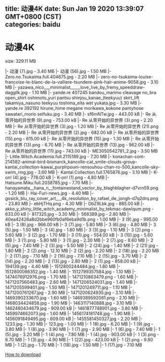 
title: 动漫4K
date: Sun Jan 19 2020 13:39:07 GMT+0800 (CST)    
categories: baidu
---

# 动漫4K
size: 329.11 MB
 
 
|- 动漫 (7).jpg - 3.40 MB
|- 动漫 (56).jpg - 1.50 MB
|- Zero.no.Tsukaima.full.404675.jpg - 2.20 MB
|- zero-no-tsukaima-louise-francoise-le-blanc-de-la-valliere-tsundere-pink-hair-anime-9058.jpg - 3.10 MB
|- yazawa_nico___minimalist_____love_live_by_fremy_speeddraw-daggllk.jpg - 1.10 MB
|- yande.re 407245 bandou_marimo cleavage no_bra open_shirt oshimoto_yuri pantsu shinjou_kanae_(teekyuu) skirt_lift takamiya_nasuno teekyuu toshima_eita wet yukata.jpg - 3.30 MB
|- yande.re 392192 hirune_hime megane morikawa_kokone pantyhose sawatari_morio seifuku.jpg - 3.40 MB
|- sf6mNTw.jpg - 443.00 kB
|- Re 从零开始的异世界 (9).png - 753.00 kB
|- Re 从零开始的异世界 (3).png - 2.20 MB
|- Re 从零开始的异世界 (3).jpg - 1.20 MB
|- Re 从零开始的异世界 (21).png - 2.20 MB
|- Re 从零开始的异世界 (2).jpg - 682.00 kB
|- Re 从零开始的异世界 (15).png - 615.00 kB
|- Re 从零开始的异世界 (15).jpg - 1.30 MB
|- Re 从零开始的异世界 (13).png - 6.70 MB
|- Re 从零开始的异世界 (13).jpg - 962.00 kB
|- Re 从零开始的异世界 (11).jpg - 743.00 kB
|- ME3050542781_2.jpg - 3.50 MB
|- Little.Witch.Academia.full.2115189.jpg - 7.20 MB
|- konachan-com-214582-animal-bird-bismarck_kancolle-cat_smile-clouds-group-kantai_collection-kawai_purplrpouni-rensouhou-chan-ro-500_kancolle-sky-swim_ring.jpg - 3.60 MB
|- Kantai.Collection.full.1765876.jpg - 3.10 MB
|- K-on! (4).jpg - 778.00 kB
|- K-on! (1).png - 4.80 MB
|- Hatsune.Miku.full.2038785.jpg - 7.70 MB
|- hanayamata__hana_n__fontainestand_vector_by_blaghblagher-d7vrn59.png - 1.20 MB
|- Hai-Furi-news.jpg - 4.40 MB
|- gosick_blu_ray_cover_art___4k_resolution_by_rafael_de_jongh-d7q2drq.png - 23.80 MB
|- ebHjTHq.png - 4.30 MB
|- DbZ9Lbk.jpg - 885.00 kB
|- akko_y_shiny_little_witch_academy_minimalist_by_tekmac-dawlqum.png - 633.00 kB
|- 817325.jpg - 3.30 MB
|- 568389.jpg - 2.80 MB
|- 40ea42426a8d2bbe960fb0af6eba9d1b.png - 1.00 MB
|- 3 (9).jpg - 995.00 kB
|- 3 (8).jpg - 966.00 kB
|- 3 (7).jpg - 5.80 MB
|- 3 (6).jpg - 4.80 MB
|- 3 (5).jpg - 1.50 MB
|- 3 (4).jpg - 1.80 MB
|- 3 (3).jpg - 1.10 MB
|- 3 (2).png - 5.60 MB
|- 3 (2).jpg - 1.70 MB
|- 3 (11).jpg - 554.00 kB
|- 3 (10).jpg - 5.60 MB
|- 3 (1).png - 5.80 MB
|- 3 (1).jpg - 2.30 MB
|- 2 (7).jpg - 8.60 MB
|- 2 (5).jpg - 7.40 MB
|- 2 (3).jpg - 5.50 MB
|- 2 (24).jpg - 1.40 MB
|- 2 (21).jpg - 1.80 MB
|- 2 (2).png - 12.10 MB
|- 2 (2).jpg - 2.20 MB
|- 2 (18).jpg - 2.20 MB
|- 2 (17).jpg - 7.10 MB
|- 2 (16).jpg - 7.10 MB
|- 2 (15).jpg - 3.70 MB
|- 2 (14).jpg - 2.20 MB
|- 2 (13).jpg - 2.80 MB
|- 2 (1).jpg - 858.00 kB
|- 194139.jpg - 4.40 MB
|- 1512800244484.jpg - 1.80 MB
|- 1512800086352.jpg - 1.40 MB
|- 1512799357584.jpg - 1.10 MB
|- 1474076912976.png - 1.70 MB
|- 1471210863479.png - 1.60 MB
|- 1471207560483.jpg - 2.60 MB
|- 1471206524031.jpg - 1.40 MB
|- 1471205599401.jpg - 1.50 MB
|- 1471201249711.jpg - 1.10 MB
|- 1471200761267.jpg - 2.90 MB
|- 1471200624935.jpg - 3.10 MB
|- 1469390233670.jpg - 1.60 MB
|- 1469389592081.png - 2.10 MB
|- 1468034424858.jpg - 1.90 MB
|- 1463117140888.jpg - 3.10 MB
|- 1462480434679.jpg - 909.00 kB
|- 1461877748901.jpg - 3.80 MB
|- 1459974662073.jpg - 1.60 MB
|- 1456174181748.jpg - 1.90 MB
|- 1456091849495.jpg - 609.00 kB
|- 1455581450327.jpg - 2.20 MB
|- 1233.jpg - 1.30 MB
|- 123.jpg - 1.00 MB
|- 1 18).jpg - 6.20 MB
|- 1 (9).jpg - 3.80 MB
|- 1 (8).jpg - 3.90 MB
|- 1 (7).jpg - 2.90 MB
|- 1 (6).jpg - 7.40 MB
|- 1 (5).jpg - 3.20 MB
|- 1 (4).png - 7.80 MB
|- 1 (4).jpg - 903.00 kB
|- 1 (3).png - 8.70 MB
|- 1 (3).jpg - 4.90 MB
|- 1 (22).jpg - 423.00 kB
|- 1 (2).png - 9.80 MB
|- 1 (2).jpg - 1.70 MB
|- 1 (18).jpg - 1.50 MB
|- 1 (17).jpg - 7.10 MB

[How to download](https://bpcam.bemobtrk.com/go/2ceec3aa-1ca2-46d6-b9ff-aaa5c184517c?jno=5275)